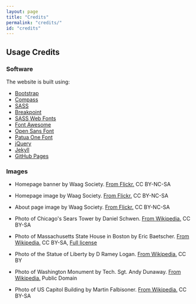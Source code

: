 ```yaml
---
layout: page
title: "Credits"
permalink: "credits/"
id: "credits"
---
```


## Usage Credits

### Software

The website is built using:

* [Bootstrap](http://getbootstrap.com/)
* [Compass](http://compass-style.org/)
* [SASS](http://sass-lang.com/)
* [Breakpoint](http://breakpoint-sass.com/)
* [SASS Web Fonts](https://github.com/penman/Sass-Web-Fonts)
* [Font Awesome](http://fortawesome.github.io/Font-Awesome/)
* [Open Sans Font](https://www.google.com/fonts/specimen/Open+Sans)
* [Patua One Font](https://www.google.com/fonts/specimen/Patua+One)
* [jQuery](http://jquery.com/)
* [Jekyll](http://jekyllrb.com/)
* [GitHub Pages](https://pages.github.com/)


### Images

* Homepage banner by Waag Society.  [From Flickr.](https://www.flickr.com/photos/waagsociety/6840520537/in/set-72157629228741361) CC BY-NC-SA

* Homepage image by Waag Society.  [From Flickr.](https://www.flickr.com/photos/waagsociety/8864978779/in/set-72157633757894319) CC BY-NC-SA

* About page image by Waag Society.  [From Flickr.](https://www.flickr.com/photos/waagsociety/12364739433/in/set-72157640634749013) CC BY-NC-SA

* Photo of Chicago's Sears Tower by Daniel Schwen.  [From Wikipedia.](http://commons.wikimedia.org/wiki/File:Chicago_Sears_Tower.jpg) CC BY-SA

* Photo of Massachusetts State House in Boston by Eric Baetscher.  [From Wikipedia.](http://commons.wikimedia.org/wiki/File:Mass_statehouse_eb1.jpg) CC BY-SA, [Full license](http://commons.wikimedia.org/wiki/Commons:GNU_Free_Documentation_License)

* Photo of the Statue of Liberty by D Ramey Logan.  [From Wikipedia.](http://commons.wikimedia.org/wiki/File:Liberty_Island_photo_D_Ramey_Logan.jpg)  CC BY

* Photo of Washington Monument by Tech. Sgt. Andy Dunaway.  [From Wikipedia.](http://en.wikipedia.org/wiki/File:US_Navy_030926-F-2828D-307_Aerial_view_of_the_Washington_Monument.jpg) Public Domain

* Photo of US Capitol Building by Martin Falbisoner.  [From Wikipedia.](http://en.wikipedia.org/wiki/File:US_Capitol_east_side.JPG) CC BY-SA
